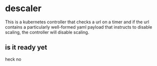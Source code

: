 # descaler
This is a kubernetes controller that checks a url on a timer and if the url contains a particularly well-formed yaml payload that instructs to disable scaling, the controller will disable scaling.

## is it ready yet
heck no
